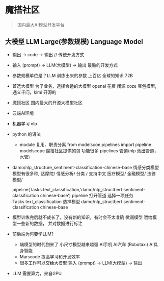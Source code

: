 # 魔搭社区
> 国内最大AI模型开发平台

## 大模型 LLM Large(参数规模) Language Model
- 输出 -> code -> 输出  // 传统开发方式
- 输入 (prompt) -> LLM(大模型) -> 输出 最酷的开发方式
- 参数规模单位是？LLM 训练出来的参数 上百亿 全球的知识 72B


- 首选大模型
  为了业务，选择合适的大模型
    openai 花费 闭源 
    coze 豆包模型,通义千问，kimi 开源的
- 魔搭社区 
  国内最大的开源大模型社区
  
- 云端AI环境
- 机器学习 nlp
- python 的语法
  -  module 复用、职责分离
   from modelscoe.pipelines import pipeline
   modelscope 魔搭社区提供的包 功能很多  pipelines 管道(nlp 派出管道， 水管)

- damo/nlp_structure_sentiment-classification-chinese-base 情感分类模型
  模型有很多种,  达摩院/  情感分析/  分类 /  支持中文
  医疗模型/ 金融模型/ 法律模型/  

  pipeline(Tasks.text_classification,'damo/nlp_structbert sentiment-classification chinese-base')
  pipeline 打开管道
  选择一项任务 Tasks.text_classification
  选择模型 damo/nlp_structbert sentiment-classification chinese-base

- 模型训练完后就不成长了，没有新的知识，有时会不太准确
  微调模型  喂给模型一些新的数据， 并对数据进行标注

- 前后端为何要学LLM?
  - 端模型的时代到来了
    小尺寸模型越来越强  AI手机  AI汽车  (Robotaxi)  AI具身智能
  - Marscode  提高学习和开发效率
  - 很多工作可以交给大模型
    输入 (prompt) -> LLM(大模型) -> 输出

- LLM 需要算力，来自GPU

